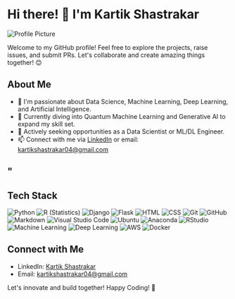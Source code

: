 # Hi there! 👋 I'm Kartik Shastrakar

![Profile Picture]()

Welcome to my GitHub profile! Feel free to explore the projects, raise issues, and submit PRs. Let's collaborate and create amazing things together! 😊

## About Me
- 👀 I'm passionate about Data Science, Machine Learning, Deep Learning, and Artificial Intelligence.
- 🌱 Currently diving into Quantum Machine Learning and Generative AI to expand my skill set.
- 💼 Actively seeking opportunities as a Data Scientist or ML/DL Engineer.
- 📫 Connect with me via [LinkedIn](https://www.linkedin.com/in/kartik-shastrakar-054783166) or email: kartikshastrakar04@gmail.com

## "
## Tech Stack
![Python](https://img.shields.io/badge/-Python-05122A?style=flat&logo=python)
![R (Statistics)](https://img.shields.io/badge/-R-05122A?style=flat&logo=R&logoColor=276DC3)
![Django](https://img.shields.io/badge/-Django-05122A?style=flat&logo=django&logoColor=092E20)
![Flask](https://img.shields.io/badge/-Flask-05122A?style=flat&logo=flask)
![HTML](https://img.shields.io/badge/-HTML-05122A?style=flat&logo=HTML5)
![CSS](https://img.shields.io/badge/-CSS-05122A?style=flat&logo=CSS3&logoColor=1572B6)
![Git](https://img.shields.io/badge/-Git-05122A?style=flat&logo=git)
![GitHub](https://img.shields.io/badge/-GitHub-05122A?style=flat&logo=github)
![Markdown](https://img.shields.io/badge/-Markdown-05122A?style=flat&logo=markdown)
![Visual Studio Code](https://img.shields.io/badge/-Visual%20Studio%20Code-05122A?style=flat&logo=visual-studio-code&logoColor=007ACC)
![Ubuntu](https://img.shields.io/badge/-Ubuntu-05122A?style=flat&logo=Ubuntu&logoColor=007ACC)
![Anaconda](https://img.shields.io/badge/-Anaconda-05122A?style=flat&logo=Anaconda&logoColor=007ACC)
![RStudio](https://img.shields.io/badge/-RStudio-05122A?style=flat&logo=rstudio)
![Machine Learning](https://img.shields.io/badge/-Machine%20Learning-05122A?style=flat&logo=MachineLearning)
![Deep Learning](https://img.shields.io/badge/-Deep%20Learning-05122A?style=flat&logo=DeepLearning)
![AWS](https://img.shields.io/badge/-AWS-05122A?style=flat&logo=AWS)
![Docker](https://img.shields.io/badge/-Docker-05122A?style=flat&logo=docker)

## Connect with Me
- LinkedIn: [Kartik Shastrakar](https://www.linkedin.com/in/kartik-shastrakar-054783166)
- Email: kartikshastrakar04@gmail.com

Let's innovate and build together! Happy Coding! 🚀
